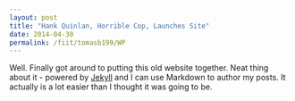```yaml
---
layout: post
title: "Hank Quinlan, Horrible Cop, Launches Site"
date: 2014-04-30
permalink: /fiit/tomasb199/WP
---
```


Well. Finally got around to putting this old website together. Neat thing about it - powered by [Jekyll](http://jekyllrb.com) and I can use Markdown to author my posts. It actually is a lot easier than I thought it was going to be.